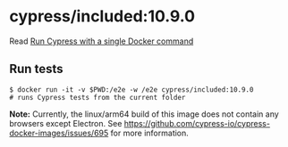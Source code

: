 <!--
WARNING: this file was autogenerated by generate-included-image.js using

    npm run add:included -- 10.9.0 cypress/browsers:node16.14.2-slim-chrome100-ff99-edge
-->

# cypress/included:10.9.0

Read [Run Cypress with a single Docker command][blog post url]

## Run tests

```shell
$ docker run -it -v $PWD:/e2e -w /e2e cypress/included:10.9.0
# runs Cypress tests from the current folder
```

**Note:** Currently, the linux/arm64 build of this image does not contain any browsers except Electron. See https://github.com/cypress-io/cypress-docker-images/issues/695 for more information.

[blog post url]: https://www.cypress.io/blog/2019/05/02/run-cypress-with-a-single-docker-command/
